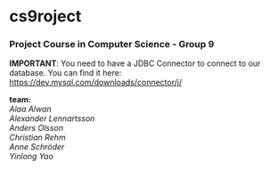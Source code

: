 # cs9roject
### Project Course in Computer Science - Group 9

**IMPORTANT**: You need to have a JDBC Connector to connect to our database. You can find it here: https://dev.mysql.com/downloads/connector/j/

**team:**  
*Alaa Alwan*  
*Alexander Lennartsson*  
*Anders Olsson*  
*Christian Rehm*  
*Anne Schröder*  
*Yinlong Yao*  

